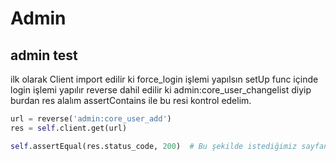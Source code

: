 # Admin

## admin test

ilk olarak Client import edilir ki force_login işlemi yapılsın
setUp func içinde login işlemi yapılır
reverse dahil edilir ki admin:core_user_changelist diyip burdan res alalım
assertContains ile bu resi kontrol edelim.

```py
url = reverse('admin:core_user_add')
res = self.client.get(url)

self.assertEqual(res.status_code, 200)  # Bu şekilde istediğimiz sayfanın çalışıp çalışmadığını test edebiliriz.
```
